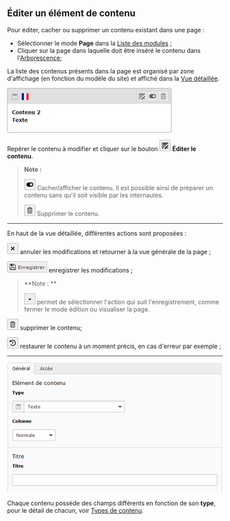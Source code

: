 ## Éditer un élément de contenu

Pour éditer, cacher ou supprimer un contenu existant dans une page :

* Sélectionner le mode **Page** dans la [Liste des modules](/présentation-de-typo3/se-reperer-dans-le-backend.md) ;
* Cliquer sur la page dans laquelle doit être inséré le contenu dans l'[Arborescence](/présentation-de-typo3/se-reperer-dans-le-backend.md);

La liste des contenus présents dans la page est organisé par zone d'affichage \(en fonction du modèle du site\) et affiché dans la [Vue détaillée](/présentation-de-typo3/se-reperer-dans-le-backend.md).

![](/assets/edit_content.png)

Repérer le contenu à modifier et cliquer sur le bouton ![](/assets/edit_btn.png) **Éditer le contenu**.

> **Note :**
>
> ![](/assets/hide_btn.png) Cacher/afficher le contenu. Il est possible ainsi de préparer un contenu sans qu'il soit visible par les internautes.
>
> ![](/assets/rm_btn.png) Supprimer le contenu.

---

En haut de la vue détaillée, différentes actions sont proposées :

![](/assets/btn_page_cancel.png.png) annuler les modifications et retourner à la vue générale de la page ;

![](/assets/btn_page_save.png) enregistrer les modifications ;

> **Note : **
>
> ![](/assets/btn_page_other.png) permet de sélectionner l'action qui suit l'enregistrement, comme fermer le mode édition ou visualiser la page.

![](/assets/btn_page_remove.png) supprimer le contenu;

![](/assets/btn_page_restore.png) restaurer le contenu à un moment précis, en cas d'erreur par exemple ;

---

![](/assets/add_content_text.png)

Chaque contenu possède des champs différents en fonction de son **type**, pour le détail de chacun, voir [Types de contenu](/types-de-contenu/types-de-contenu.md).

